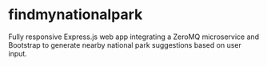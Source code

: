# findmynationalpark

Fully responsive Express.js web app integrating a ZeroMQ microservice and Bootstrap to generate nearby national park suggestions based on user input. 

